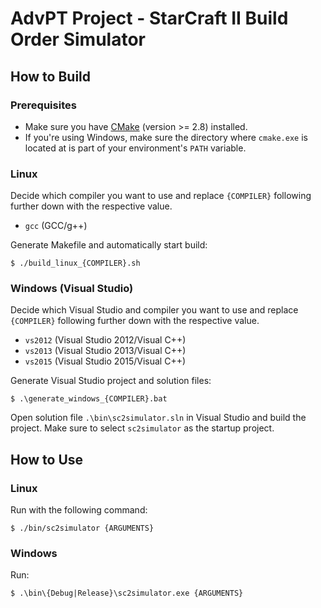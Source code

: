 # AdvPT Project - StarCraft II Build Order Simulator

## How to Build

### Prerequisites

* Make sure you have [CMake](https://cmake.org/) (version >= 2.8) installed.
* If you're using Windows, make sure the directory where `cmake.exe` is located at is part of your environment's `PATH` variable.

### Linux

Decide which compiler you want to use and replace  `{COMPILER}` following further down with the respective value.

* `gcc` (GCC/g++)

Generate Makefile and automatically start build:

```text
$ ./build_linux_{COMPILER}.sh
```

### Windows (Visual Studio)

Decide which Visual Studio and compiler you want to use and replace  `{COMPILER}` following further down with the respective value.

* `vs2012` (Visual Studio 2012/Visual C++)
* `vs2013` (Visual Studio 2013/Visual C++)
* `vs2015` (Visual Studio 2015/Visual C++)

Generate Visual Studio project and solution files:

```text
$ .\generate_windows_{COMPILER}.bat
```

Open solution file `.\bin\sc2simulator.sln` in Visual Studio and build the project. Make sure to select `sc2simulator` as the startup project.

## How to Use

### Linux

Run with the following command:

```text
$ ./bin/sc2simulator {ARGUMENTS}
```

### Windows

Run:

```text
$ .\bin\{Debug|Release}\sc2simulator.exe {ARGUMENTS}
```
